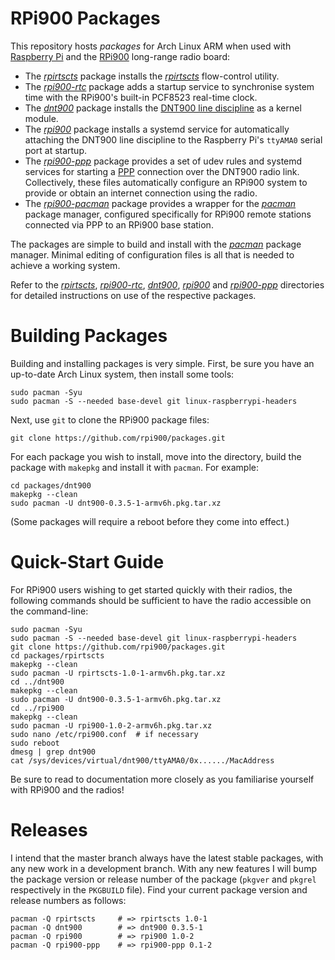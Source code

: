 RPi900 Packages
===============

This repository hosts *packages* for Arch Linux ARM when used with [Raspberry Pi](http://www.raspberrypi.org/) and the [RPi900](http://rpi900.com) long-range radio board:

* The [*rpirtscts*](rpirtscts/) package installs the [*rpirtscts*](https://github.com/mholling/rpirtscts) flow-control utility.
* The [*rpi900-rtc*](rpi900-rtc/) package adds a startup service to synchronise system time with the RPi900's built-in PCF8523 real-time clock.
* The [*dnt900*](dnt900/) package installs the [DNT900 line discipline](https://github.com/mholling/dnt900) as a kernel module.
* The [*rpi900*](rpi900/) package installs a systemd service for automatically attaching the DNT900 line discipline to the Raspberry Pi's `ttyAMA0` serial port at startup.
* The [*rpi900-ppp*](rpi900-ppp/) package provides a set of udev rules and systemd services for starting a [PPP](http://en.wikipedia.org/wiki/Point-to-point_protocol) connection over the DNT900 radio link. Collectively, these files automatically configure an RPi900 system to provide or obtain an internet connection using the radio.
* The [*rpi900-pacman*](rpi900-pacman/) package provides a wrapper for the [*pacman*](https://wiki.archlinux.org/index.php/pacman) package manager, configured specifically for RPi900 remote stations connected via PPP to an RPi900 base station.

The packages are simple to build and install with the [*pacman*](https://wiki.archlinux.org/index.php/pacman) package manager. Minimal editing of configuration files is all that is needed to achieve a working system.

Refer to the [*rpirtscts*](rpirtscts/), [*rpi900-rtc*](rpi900-rtc/), [*dnt900*](dnt900/), [*rpi900*](rpi900/) and [*rpi900-ppp*](rpi900-ppp/) directories for detailed instructions on use of the respective packages.

Building Packages
=================

Building and installing packages is very simple. First, be sure you have an up-to-date Arch Linux system, then install some tools:

    sudo pacman -Syu
    sudo pacman -S --needed base-devel git linux-raspberrypi-headers

Next, use `git` to clone the RPi900 package files:

    git clone https://github.com/rpi900/packages.git

For each package you wish to install, move into the directory, build the package with `makepkg` and install it with `pacman`. For example:

    cd packages/dnt900
    makepkg --clean
    sudo pacman -U dnt900-0.3.5-1-armv6h.pkg.tar.xz

(Some packages will require a reboot before they come into effect.)

Quick-Start Guide
=================

For RPi900 users wishing to get started quickly with their radios, the following commands should be sufficient to have the radio accessible on the command-line:

    sudo pacman -Syu
    sudo pacman -S --needed base-devel git linux-raspberrypi-headers
    git clone https://github.com/rpi900/packages.git
    cd packages/rpirtscts
    makepkg --clean
    sudo pacman -U rpirtscts-1.0-1-armv6h.pkg.tar.xz
    cd ../dnt900
    makepkg --clean
    sudo pacman -U dnt900-0.3.5-1-armv6h.pkg.tar.xz
    cd ../rpi900
    makepkg --clean
    sudo pacman -U rpi900-1.0-2-armv6h.pkg.tar.xz
    sudo nano /etc/rpi900.conf  # if necessary
    sudo reboot
    dmesg | grep dnt900
    cat /sys/devices/virtual/dnt900/ttyAMA0/0x....../MacAddress

Be sure to read to documentation more closely as you familiarise yourself with RPi900 and the radios!

Releases
========

I intend that the master branch always have the latest stable packages, with any new work in a development branch. With any new features I will bump the package version or release number of the package (`pkgver` and `pkgrel` respectively in the `PKGBUILD` file). Find your current package version and release numbers as follows:

    pacman -Q rpirtscts     # => rpirtscts 1.0-1
    pacman -Q dnt900        # => dnt900 0.3.5-1
    pacman -Q rpi900        # => rpi900 1.0-2
    pacman -Q rpi900-ppp    # => rpi900-ppp 0.1-2
